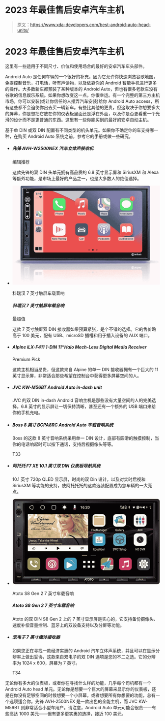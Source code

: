 # 2023 年最佳售后安卓汽车主机

> 原文：<https://www.xda-developers.com/best-android-auto-head-units/>

# 2023 年最佳售后安卓汽车主机

这里有一些适用于不同尺寸、价位和使用场合的最好的安卓汽车车头部件。

Android Auto 是任何车辆的一个很好的补充，因为它允许你快速浏览谷歌地图，免提控制音乐，打电话，听有声读物，以及依靠你的 Android 智能手机进行更多的操作。大多数新车都预装了某种版本的 Android Auto，但也有很多老款车没有谷歌的信息娱乐系统。如果你想改变这一点，你很幸运。有一个完整的第三方主机市场，你可以安装(或让你信任的人摆弄汽车安装)给你 Android Auto access，所有这些都不会迫使你出去买一辆新车。有些比其他的更贵，但这取决于你想要多大的屏幕，你是想把它放在你的仪表板里面还是浮在外面，以及你是否更看重一个光滑的设计而不是更普通的东西。这里有一些你能买到的最好的安卓自动主机。

基于单 DIN 或双 DIN 配置有不同类型的机头单元。如果你不确定你的车支持哪一种，在购买 Android Auto 系统之前，参考它的手册或做一些研究。

*   ##### 先锋 AVH-W2500NEX 汽车立体声接收机

    编辑推荐

    这款先锋的双 DIN 头单元拥有高品质的 6.8 英寸显示屏和 SiriusXM 和 Alexa 等额外功能，是市场上最好的产品之一，也是大多数人的绝佳选择。

*   <picture>![This is a double din stereo with a 7-inch touchscreen and is a good option if you're on a tight budget.](img/06fb057434921bcfba026031cd5cf4f3.png)</picture>

    科瑞汉 7 英寸触屏车载音响

    ##### 科瑞汉 7 英寸触屏车载音响

    最超值

    这款 7 英寸触屏双 DIN 接收器如果预算紧张，是个不错的选择。它的售价略高于 100 美元，配有 USB、microSD 插槽和用于插入设备的 AUX 端口。

*   ##### Alpine iLX-F411 1-DIN 11“Halo Mech-Less Digital Media Receiver

    Premium Pick

    这款主机相当昂贵，但这款来自 Alpine 的单一 DIN 接收器拥有一个巨大的 11 英寸显示屏，非常适合那些希望在控制台中获得更多屏幕空间的人。

*   ##### JVC KW-M56BT Android Auto in-dash unit

    JVC 的双 DIN in-dash Android 音响主机是那些没有大量空间的人的完美选择。6.8 英寸的显示屏让一切保持清晰，甚至还有一个额外的 USB 端口来给你的手机充电。

*   ##### Boss 8 英寸 BCPA8RC Android Auto 车载音响系统

    Boss 的这款 8 英寸音响系统采用单一 DIN 设计，底部有圆滑的触摸控制，当你的电话响起时可以按下通话，支持后视摄像头等等。

    T33
*   ##### 阿托托 F7 XE 10.1 英寸双 DIN 仪表板导航系统

    10.1 英寸 720p QLED 显示屏，时尚的双 Din 设计，以及对实时后视和 SiriusXM 等功能的支持，使阿托托托的这款选装配置成为您车辆的一大亮点。

*   <picture>![This is a 7-inch display car stereo which has an IPS display and even supports a backup camera.](img/313c3ea78a200106ea8f17d7666eeef9.png)</picture>

    Atoto S8 Gen 2 7 英寸车载音响

    ##### Atoto S8 Gen 2 7 英寸车载音响

    Atoto 的双 DIN S8 Gen 2 上的 7 英寸显示屏是实心的，它支持备份摄像头、速度补偿音量控制、蓝牙上的双设备支持以及分屏等功能。

*   ##### 双电子 7 英寸媒体接收器

    如果您正在寻找一款经济实惠的 Android 汽车立体声系统，并且可以在显示分辨率上做出妥协，这款来自双电子的双 DIN 选项是您的不二之选。它的分辨率为 1024 x 600，屏幕为 7 英寸。

    T34

无论你有多大的仪表板，或者你在寻找什么样的功能，几乎每个司机都有一个 Android Auto head 单元。无论你是想要一个巨大的屏幕来显示你的仪表板，还是在你没有足够空间的时候想要一个小屏幕，或者想要所有你想要的功能，总有一个选项适合你。先锋 AVH-2500NEX 是一款出色的全能主机，而 JVC KW-M56BT 则非常适合小型车用户。请注意，Android Auto 单元可能会很贵——有些高达 1000 美元——但有更多更实惠的选择，接近 100 美元。